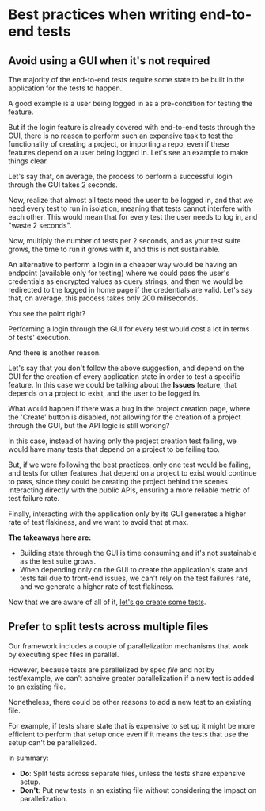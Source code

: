 # Best practices when writing end-to-end tests

## Avoid using a GUI when it's not required

The majority of the end-to-end tests require some state to be built in the application for the tests to happen.

A good example is a user being logged in as a pre-condition for testing the feature.

But if the login feature is already covered with end-to-end tests through the GUI, there is no reason to perform such an expensive task to test the functionality of creating a project, or importing a repo, even if these features depend on a user being logged in. Let's see an example to make things clear.

Let's say that, on average, the process to perform a successful login through the GUI takes 2 seconds.

Now, realize that almost all tests need the user to be logged in, and that we need every test to run in isolation, meaning that tests cannot interfere with each other. This would  mean that for every test the user needs to log in, and "waste 2 seconds".

Now, multiply the number of tests per 2 seconds, and as your test suite grows, the time to run it grows with it, and this is not sustainable.

An alternative to perform a login in a cheaper way would be having an endpoint (available only for testing) where we could pass the user's credentials as encrypted values as query strings, and then we would be redirected to the logged in home page if the credentials are valid. Let's say that, on average, this process takes only 200 miliseconds.

You see the point right?

Performing a login through the GUI for every test would cost a lot in terms of tests' execution.

And there is another reason.

Let's say that you don't follow the above suggestion, and depend on the GUI for the creation of every application state in order to test a specific feature. In this case we could be talking about the **Issues** feature, that depends on a project to exist, and the user to be logged in.

What would happen if there was a bug in the project creation page, where the 'Create' button is disabled, not allowing for the creation of a project through the GUI, but the API logic is still working?

In this case, instead of having only the project creation test failing, we would have many tests that depend on a project to be failing too.

But, if we were following the best practices, only one test would be failing, and tests for other features that depend on a project to exist would continue to pass, since they could be creating the project behind the scenes interacting directly with the public APIs, ensuring a more reliable metric of test failure rate.

Finally, interacting with the application only by its GUI generates a higher rate of test flakiness, and we want to avoid that at max.

**The takeaways here are:**

- Building state through the GUI is time consuming and it's not sustainable as the test suite grows.
- When depending only on the GUI to create the application's state and tests fail due to front-end issues, we can't rely on the test failures rate, and we generate a higher rate of test flakiness.

Now that we are aware of all of it, [let's go create some tests](quick_start_guide.md).

## Prefer to split tests across multiple files

Our framework includes a couple of parallelization mechanisms that work by executing spec files in parallel.

However, because tests are parallelized by spec *file* and not by test/example, we can't acheive greater parallelization if a new test is added to an existing file.

Nonetheless, there could be other reasons to add a new test to an existing file. 

For example, if tests share state that is expensive to set up it might be more efficient to perform that setup once even if it means the tests that use the setup can't be parallelized.

In summary:

- **Do**: Split tests across separate files, unless the tests share expensive setup.
- **Don't**: Put new tests in an existing file without considering the impact on parallelization.



